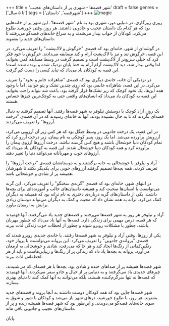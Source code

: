 +++
title = 'شهر قصه‌ها - شهری پر از داستان‌های عجیب'
draft = false
genres = ['تا ۵ سال']
tags = ['شهرقصه', 'داستان']
+++
![magic](/4.magiccity.jpg)

روزی روزگاری، در دنیایی دور، شهری بود به نام "شهر قصه‌ها". این شهر پر از خانه‌هایی بود که هر کدام یک داستان عجیب و جادویی داشتند. هر روز، وقتی خورشید طلوع می‌کرد، کودکان از خواب بیدار می‌شدند و به سراغ خانه‌های قصه‌گو می‌رفتند تا داستان‌های جدید را بشنوند.

در گوشه‌ای از شهر، خانه‌ای بود که قصه‌ی "خرگوش و لاک‌پشت" را تعریف می‌کرد. در این قصه، خرگوش تند و تیز با لاک‌پشت آرام و کند مسابقه می‌دادند. خرگوش با خود فکر کرد که خیلی سریع‌تر از لاک‌پشت است و تصمیم گرفت در وسط مسابقه کمی بخوابد. اما وقتی بیدار شد، دید لاک‌پشت آرام آرام به خط پایان نزدیک شده و برنده شده است! این قصه به کودکان یاد می‌داد که نباید کسی را دست کم گرفت.

در نزدیکی آن خانه، خانه‌ی دیگری بود که قصه‌ی "شاهزاده خانم و نخود" را تعریف می‌کرد. در این قصه، شاهزاده خانمی بود که روی چندین تشک و پتو خوابید، اما با وجود همه این‌ها، یک نخود کوچک که زیر تشک‌ها قرار گرفته بود، باعث شد نتواند راحت بخوابد. این قصه به کودکان یاد می‌داد که انسان‌های واقعی حتی به کوچک‌ترین چیزها حساس هستند.

یک روز، آراد کوچک با دوستش نیلوفر به شهر قصه‌ها رفتند. آنها تصمیم گرفتند به دنبال قصه‌ای بگردند که تا به حال نشنیده بودند. آنها به خانه‌ای رسیدند که در آن قصه‌ی "درخت آرزوها" را تعریف می‌کردند.

در این قصه، یک درخت جادویی در وسط جنگل بود که هر کس زیر آن آرزویی می‌کرد، آرزویش برآورده می‌شد. اما یک روز، پسر کوچکی به نام پیمان، زیر درخت آرزو کرد که تمام کودکان دنیا خوشحال باشند و هیچ کس گرسنه نباشد. درخت آرزوها آرزوی پیمان را برآورده کرد و همه کودکان دنیا خوشحال شدند. این قصه به کودکان یاد می‌داد که آرزوهای خوب و مهربانانه می‌توانند دنیا را تغییر دهند.

آراد و نیلوفر با خوشحالی به خانه برگشتند و به دوستانشان قصه‌ی "درخت آرزوها" را تعریف کردند. همه بچه‌ها تصمیم گرفتند آرزوهای خوبی برای یکدیگر بکنند تا شهرشان همیشه پر از شادی و خوشحالی باشد.

در انتهای شهر، خانه‌ای بود که قصه‌ی "گربه‌ی سخنگو" را تعریف می‌کرد. این گربه می‌توانست با انسان‌ها صحبت کند و همیشه داستان‌های جالب و آموزنده‌ای برای بچه‌ها داشت. یکی از داستان‌های گربه درباره‌ی دختری به نام ترانه بود که همیشه به دیگران کمک می‌کرد. ترانه به همه نشان داد که محبت و کمک به دیگران می‌تواند دوستان زیادی برایش به ارمغان بیاورد.

آراد و نیلوفر هر روز به شهر قصه‌ها می‌رفتند و قصه‌های جدید یاد می‌گرفتند. آنها فهمیدند که هر قصه، درس مهمی برای زندگی دارد. قصه‌ها به آنها یاد می‌داد که چطور مهربان باشند، چطور با مشکلات روبرو شوند و چطور از لحظات خوب زندگی لذت ببرند.

یکی از روزها، وقتی آراد و نیلوفر به شهر قصه‌ها رفتند، با خانه‌ی جدیدی روبرو شدند که قصه‌ی "پروانه‌ی جادویی" را تعریف می‌کرد. این پروانه می‌توانست با پرواز خود، رنگین‌کمانی از رنگ‌ها ایجاد کند و هر جا که می‌رفت، شادی و خوشحالی به ارمغان می‌آورد. پروانه به بچه‌ها یاد داد که زندگی پر از رنگ‌ها و زیبایی‌هاست و باید از هر لحظه‌اش لذت ببرند.

شهر قصه‌ها همیشه پر از صداهای خنده و شادی بود. بچه‌ها با هر قصه‌ای که می‌شنیدند، چیزهای جدیدی یاد می‌گرفتند و به دنیایی پر از خیال و جادو سفر می‌کردند. آنها فهمیدند که قصه‌ها نه تنها سرگرم‌کننده هستند، بلکه می‌توانند به آنها کمک کنند تا دنیای بهتری بسازند.

شهر قصه‌ها جایی بود که همه کودکان دوست داشتند به آنجا بروند و قصه‌های جدید بشنوند. هر روز، با طلوع خورشید، درهای شهر باز می‌شد و کودکان با شور و شوق به سوی خانه‌های قصه‌گو می‌دویدند. و این‌طور بود که شهر قصه‌ها همیشه زنده و پر از داستان‌های عجیب و جادویی باقی ماند.

پایان.